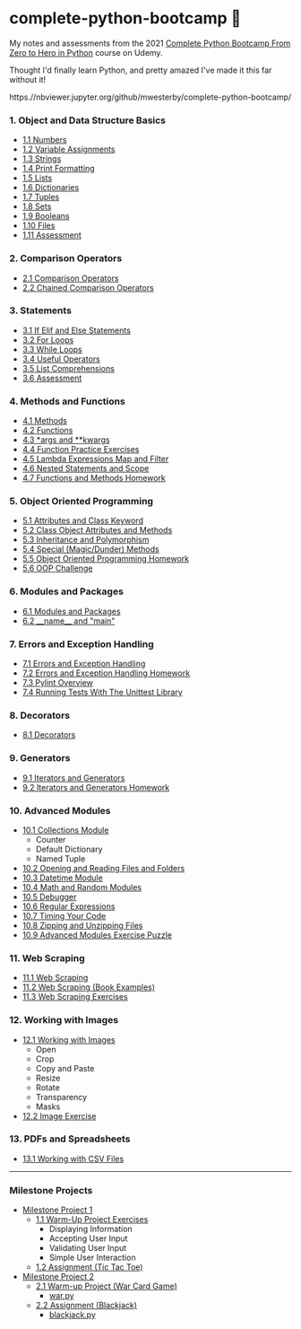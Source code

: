 # complete-python-bootcamp 🐍

My notes and assessments from the 2021 [Complete Python Bootcamp From Zero to Hero in Python](https.//www.udemy.com/course/complete-python-bootcamp/) course on Udemy.

Thought I'd finally learn Python, and pretty amazed I've made it this far without it!

https.//nbviewer.jupyter.org/github/mwesterby/complete-python-bootcamp/

### 1. Object and Data Structure Basics
- [1.1 Numbers](/01.%20Objects%20and%20Data%20Structure%20Basics/1.1%20Numbers.ipynb)
- [1.2 Variable Assignments](/01.%20Objects%20and%20Data%20Structure%20Basics//1.2%20Variable%20Assignments.ipynb)
- [1.3 Strings](/01.%20Objects%20and%20Data%20Structure%20Basics/1.3%20Strings.ipynb)
- [1.4 Print Formatting](/01.%20Objects%20and%20Data%20Structure%20Basics/1.4%20Print%20Formatting.ipynb)
- [1.5 Lists](/01.%20Objects%20and%20Data%20Structure%20Basics/1.5%20Lists.ipynb)
- [1.6 Dictionaries](/01.%20Objects%20and%20Data%20Structure%20Basics/1.6%20Dictionaries.ipynb)
- [1.7 Tuples](/01.%20Objects%20and%20Data%20Structure%20Basics/1.7%20Tuples.ipynb)
- [1.8 Sets](/01.%20Objects%20and%20Data%20Structure%20Basics/1.8%20Sets.ipynb)
- [1.9 Booleans](/01.%20Objects%20and%20Data%20Structure%20Basics/1.9%20Booleans.ipynb)
- [1.10 Files](/01.%20Objects%20and%20Data%20Structure%20Basics/1.10%20Files.ipynb)
- [1.11 Assessment](/01.%20Objects%20and%20Data%20Structure%20Basics/1.11%20Objects%20and%20Data%20Structures%20Assessment%20Test.ipynb)

### 2. Comparison Operators
- [2.1 Comparison Operators](/02.%20Comparison%20Operators/2.1%20Comparison%20Operators.ipynb)
- [2.2 Chained Comparison Operators](/02.%20Comparison%20Operators/2.2%20Chained%20Comparison%20Operators.ipynb)

### 3. Statements
- [3.1 If Elif and Else Statements](/03.%20Statements/3.1%20If%20Elif%20and%20Else%20Statements.ipynb)
- [3.2 For Loops](/03.%20Statements/3.2%20For%20Loops.ipynb)
- [3.3 While Loops](/03.%20Statements/3.3%20While%20Loops.ipynb)
- [3.4 Useful Operators](/03.%20Statements/3.4%20Useful%20Operators.ipynb)
- [3.5 List Comprehensions](/03.%20Statements/3.5%20List%20Comprehensions.ipynb)
- [3.6 Assessment](/03.%20Statements/3.6%20Statements%20Assessment%20Test.ipynb)

### 4. Methods and Functions
- [4.1 Methods](/04.%20Methods%20and%20Functions/4.1%20Methods.ipynb)
- [4.2 Functions](/04.%20Methods%20and%20Functions/4.2%20Functions.ipynb)
- [4.3 *args and **kwargs](/04.%20Methods%20and%20Functions/4.3%20args%20and%20kwargs.ipynb)
- [4.4 Function Practice Exercises](/04.%20Methods%20and%20Functions/4.4%20Function%20Practice%20Exercises.ipynb)
- [4.5 Lambda Expressions Map and Filter](/04.%20Methods%20and%20Functions/4.5%20Lambda%20Expressions%20Map%20and%20Filter.ipynb)
- [4.6 Nested Statements and Scope](/04.%20Methods%20and%20Functions/4.6%20Nested%20Statements%20and%20Scope.ipynb)
- [4.7 Functions and Methods Homework](/04.%20Methods%20and%20Functions/4.7%20Functions%20and%20Methods%20Homework.ipynb)

### 5. Object Oriented Programming
- [5.1 Attributes and Class Keyword](/05.%20Object%20Oriented%20Programming/5.1%20Attributes%20and%20Class%20Keyword.ipynb)
- [5.2 Class Object Attributes and Methods](/05.%20Object%20Oriented%20Programming/5.2%20Class%20Object%20Attributes%20and%20Methods.ipynb)
- [5.3 Inheritance and Polymorphism](/05.%20Object%20Oriented%20Programming/5.3%20Inheritance%20and%20Polymorphism.ipynb)
- [5.4 Special (Magic/Dunder) Methods](/05.%20Object%20Oriented%20Programming/5.4%20Special%20(Magic%20or%20Dunder)%20Methods.ipynb)
- [5.5 Object Oriented Programming Homework](/05.%20Object%20Oriented%20Programming/5.5%20Object%20Oriented%20Programming%20Homework.ipynb)
- [5.6 OOP Challenge](/05.%20Object%20Oriented%20Programming/5.6%20OOP%20Challenge.ipynb)

### 6. Modules and Packages
- [6.1 Modules and Packages](/06.%20Modules%20and%20Packages/6.1%20Modules%20and%20Packages)
- [6.2 \_\_name__ and "main"](/06.%20Modules%20and%20Packages/6.2%20__name__%20and%20"__main__")

### 7. Errors and Exception Handling
- [7.1 Errors and Exception Handling](/07.%20Errors%20and%20Exception%20Handling/7.1%20Errors%20and%20Exception%20Handling.ipynb)
- [7.2 Errors and Exception Handling Homework](/07.%20Errors%20and%20Exception%20Handling/7.2%20Errors%20and%20Exceptions%20Homework.ipynb)
- [7.3 Pylint Overview](/07.%20Errors%20and%20Exception%20Handling/7.3%20Pylint%20Overview)
- [7.4 Running Tests With The Unittest Library](/07.%20Errors%20and%20Exception%20Handling/7.4%20Running%20Tests%20With%20The%20Unittest%20Library)

### 8. Decorators
- [8.1 Decorators](/08.%20Decorators/8.1%20Decorators.ipynb)

### 9. Generators
- [9.1 Iterators and Generators](/09.%20Generators/9.1%20Iterators%20and%20Generators.ipynb)
- [9.2 Iterators and Generators Homework](/09.%20Generators/9.2%20Iterators%20and%20Generators%20Homework.ipynb)

### 10. Advanced Modules
- [10.1 Collections Module](/10.%20Advanced%20Modules/10.1%20Collections%20Module.ipynb)
  - Counter 
  - Default Dictionary
  - Named Tuple
- [10.2 Opening and Reading Files and Folders](/10.%20Advanced%20Modules/10.2%20Opening%20and%20Reading%20Files%20and%20Folders.ipynb)
- [10.3 Datetime Module](/10.%20Advanced%20Modules/10.3%20Datetime%20Module.ipynb)
- [10.4 Math and Random Modules](/10.%20Advanced%20Modules/10.4%20Math%20and%20Random%20Modules.ipynb)
- [10.5 Debugger](/10.%20Advanced%20Modules/10.5%20Debugger.ipynb)
- [10.6 Regular Expressions](/10.%20Advanced%20Modules/10.6%20Regular%20Expressions.ipynb)
- [10.7 Timing Your Code](/10.%20Advanced%20Modules/10.7%20Timing%20Your%20Code.ipynb)
- [10.8 Zipping and Unzipping Files](/10.%20Advanced%20Modules/10.8%20Zipping%20and%20Unzipping%20Files/10.8%20Zipping%20and%20Unzipping%20Files.ipynb)
- [10.9 Advanced Modules Exercise Puzzle](/10.%20Advanced%20Modules/10.9%20Advanced%20Modules%20Exercise/10.9%20Advanced%20Modules%20Exercise%20Puzzle.ipynb)

### 11. Web Scraping
- [11.1 Web Scraping](/11.%20Web%20Scraping/11.1%20Web%20Scraping.ipynb)
- [11.2 Web Scraping (Book Examples)](/11.%20Web%20Scraping/11.2%20Web%20Scraping%20(Book%20Examples).ipynb)
- [11.3 Web Scraping Exercises](/11.%20Web%20Scraping/11.3%20Web%20Scraping%20Exercises.ipynb)

### 12. Working with Images
- [12.1 Working with Images](/12.%20Working%20with%20Images/12.1%20Working%20with%20Images.ipynb)
  - Open
  - Crop
  - Copy and Paste
  - Resize
  - Rotate
  - Transparency
  - Masks
- [12.2 Image Exercise](/12.%20Working%20with%20Images/12.2%20Image%20Exercise.ipynb)

### 13. PDFs and Spreadsheets
- [13.1 Working with CSV Files](/13.%20PDFs%20and%20Spreadsheets/13.1%20Working%20with%20CSV%20Files.ipynb)

<hr />

### Milestone Projects
- [Milestone Project 1](/Milestone%20Projects/Milestone%20Project%201)
  - [1.1 Warm-Up Project Exercises](/Milestone%20Projects/Milestone%20Project%201/1.1%20Warm-Up%20Project%20Exercises.ipynb)
    - Displaying Information
    - Accepting User Input
    - Validating User Input
    - Simple User Interaction
  - [1.2 Assignment (Tic Tac Toe)](/Milestone%20Projects/Milestone%20Project%201/1.2%20Assignment.ipynb)
- [Milestone Project 2](/Milestone%20Projects/Milestone%20Project%202)
  - [2.1 Warm-up Project (War Card Game)](/Milestone%20Projects/Milestone%20Project%202/2.1%20Milestone%202%20Warmup%20Project.ipynb)
    - [war.py](/Milestone%20Projects/Milestone%20Project%202/war.py)
   - [2.2 Assignment (Blackjack)](/Milestone%20Projects/Milestone%20Project%202/2.2%20Assignment.ipynb)
     - [blackjack.py](/Milestone%20Projects/Milestone%20Project%202/blackjack.py)
